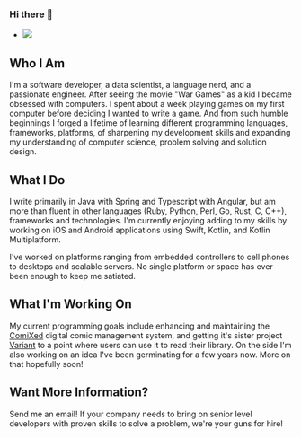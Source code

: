 ### Hi there 👋


- ![](https://komarev.com/ghpvc/?username=mcpierce)

## Who I Am

I'm a software developer, a data scientist, a language nerd, and a passionate engineer. After seeing the movie "War Games" as a kid I became obsessed with computers. I spent about a week playing games on my first computer before deciding I wanted to write a game. And from such humble beginnings I forged a lifetime of learning different programming languages, frameworks, platforms, of sharpening my development skills and expanding my understanding of computer science, problem solving and solution design.

## What I Do

I write primarily in Java with Spring and Typescript with Angular, but am more than fluent in other languages (Ruby, Python, Perl, Go, Rust, C, C++), frameworks and technologies. I'm currently enjoying adding to my skills by working on iOS and Android applications using Swift, Kotlin, and Kotlin Multiplatform.

I've worked on platforms ranging from embedded controllers to cell phones to desktops and scalable servers. No single platform or space has ever been enough to keep me satiated.

## What I'm Working On

My current programming goals include enhancing and maintaining the [ComiXed](http://github.com/comixed/comixed) digital comic management system, and getting it's sister project [Variant](http://github.com/comixed/variant) to a point where users can use it to read their library. On the side I'm also working on an idea I've been germinating for a few years now. More on that hopefully soon!

## Want More Information?

Send me an email! If your company needs to bring on senior level developers with proven skills to solve a problem, we're your guns for hire!

<!--
**mcpierce/mcpierce** is a ✨ _special_ ✨ repository because its `README.md` (this file) appears on your GitHub profile.

Here are some ideas to get you started:

- 🔭 I’m currently working on ...
- 🌱 I’m currently learning ...
- 👯 I’m looking to collaborate on ...
- 🤔 I’m looking for help with ...
- 💬 Ask me about ...
- 📫 How to reach me: ...
- 😄 Pronouns: ...
- ⚡ Fun fact: ...
-->
